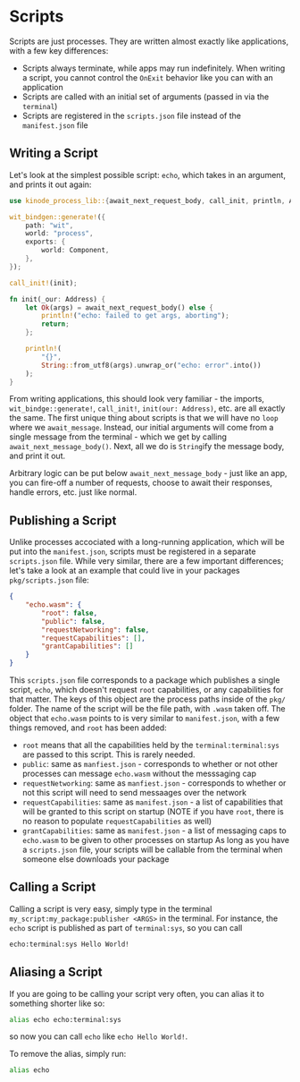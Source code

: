 # Scripts
Scripts are just processes.
They are written almost exactly like applications, with a few key differences:
- Scripts always terminate, while apps may run indefinitely.
When writing a script, you cannot control the `OnExit` behavior like you can with an application
- Scripts are called with an initial set of arguments (passed in via the `terminal`)
- Scripts are registered in the `scripts.json` file instead of the `manifest.json` file

## Writing a Script
Let's look at the simplest possible script: `echo`, which takes in an argument, and prints it out again:
```rust
use kinode_process_lib::{await_next_request_body, call_init, println, Address};

wit_bindgen::generate!({
    path: "wit",
    world: "process",
    exports: {
        world: Component,
    },
});

call_init!(init);

fn init(_our: Address) {
    let Ok(args) = await_next_request_body() else {
        println!("echo: failed to get args, aborting");
        return;
    };

    println!(
        "{}",
        String::from_utf8(args).unwrap_or("echo: error".into())
    );
}
```
From writing applications, this should look very familiar - the imports, `wit_bindge::generate!`, `call_init!`, `init(our: Address)`, etc. are all exactly the same.
The first unique thing about scripts is that we will have no `loop` where we `await_message`.
Instead, our initial arguments will come from a single message from the terminal - which we get by calling `await_next_message_body()`.
Next, all we do is `String`ify the message body, and print it out.

Arbitrary logic can be put below `await_next_message_body` - just like an app, you can fire-off a number of requests, choose to await their responses, handle errors, etc. just like normal.

## Publishing a Script
Unlike processes accociated with a long-running application, which will be put into the `manifest.json`, scripts must be registered in a separate `scripts.json` file.
While very similar, there are a few important differences; let's take a look at an example that could live in your packages `pkg/scripts.json` file:
```json
{
    "echo.wasm": {
        "root": false,
        "public": false,
        "requestNetworking": false,
        "requestCapabilities": [],
        "grantCapabilities": []
    }
}
```
This `scripts.json` file corresponds to a package which publishes a single script, `echo`, which doesn't request `root` capabilities, or any capabilities for that matter.
The keys of this object are the process paths inside of the `pkg/` folder.
The name of the script will be the file path, with `.wasm` taken off.
The object that `echo.wasm` points to is very similar to `manifest.json`, with a few things removed, and `root` has been added:
- `root` means that all the capabilities held by the `terminal:terminal:sys` are passed to this script. This is rarely needed.
- `public`: same as `manfiest.json` - corresponds to whether or not other processes can message `echo.wasm` without the messsaging cap
- `requestNetworking`: same as `manfiest.json` - corresponds to whether or not this script will need to send messaages over the network
- `requestCapabilities`: same as `manifest.json` - a list of capabilities that will be granted to this script on startup (NOTE if you have `root`, there is no reason to populate `requestCapabilities` as well)
- `grantCapabilities`: same as `manifest.json` - a list of messaging caps to `echo.wasm` to be given to other processes on startup
As long as you have a `scripts.json` file, your scripts will be callable from the terminal when someone else downloads your package

## Calling a Script
Calling a script is very easy, simply type in the terminal `my_script:my_package:publisher <ARGS>` in the terminal.
For instance, the `echo` script is published as part of `terminal:sys`, so you can call
```bash
echo:terminal:sys Hello World!
```

## Aliasing a Script
If you are going to be calling your script very often, you can alias it to something shorter like so:
```bash
alias echo echo:terminal:sys
```
so now you can call `echo` like `echo Hello World!`.

To remove the alias, simply run:
```bash
alias echo
```

